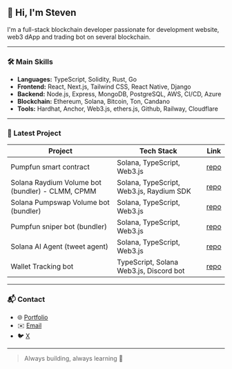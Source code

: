 ## 👋 Hi, I'm Steven

I'm a full-stack blockchain developer passionate for development website, web3 dApp and trading bot on several blockchain.

---

### 🛠 Main Skills

- **Languages:** TypeScript, Solidity, Rust, Go
- **Frontend:** React, Next.js, Tailwind CSS, React Native, Django
- **Backend:** Node.js, Express, MongoDB, PostgreSQL, AWS, CI/CD, Azure
- **Blockchain:** Ethereum, Solana, Bitcoin, Ton, Candano
- **Tools:** Hardhat, Anchor, Web3.js, ethers.js, Github, Railway, Cloudflare

---

### 🧩 Latest Project

| Project            | Tech Stack                         | Link                                                  |
|--------------------|------------------------------------|--------------------------------------------------------------|
|  Pumpfun smart contract | Solana, TypeScript, Web3.js         | [repo](https://github.com/husreo/Solana-pump.fun-smart-contract) |
|  Solana Raydium Volume bot (bundler) - CLMM, CPMM | Solana, TypeScript, Web3.js, Raydium SDK        | [repo](https://github.com/husreo/Solana-Pumpswap-Raydium-Volum-Bot) |
|  Solana Pumpswap Volume bot (bundler) | Solana, TypeScript, Web3.js         | [repo](https://github.com/husreo/Solana-Pumpswap-Raydium-Volum-Bot) |
|  Pumpfun sniper bot (bundler) | Solana, TypeScript, Web3.js         | [repo](https://github.com/husreo/solana-pump.fun-sniper-bot) |
|  Solana AI Agent (tweet agent) | Solana, TypeScript, Web3.js         | [repo](https://github.com/husreo/Twitter-AI-Agent) |
|  Wallet Tracking bot | TypeScript, Solana Web3.js, Discord bot         | [repo](https://github.com/husreo/Solana-wallet-track-bot) |
---

### 📬 Contact

- 🌐 [Portfolio](https://steven-springer.com)
- ✉️ [Email](springers230@gmail.com)
- 🐦 [X](https://x.com/Pup5ol)

---

> Always building, always learning 🚀
